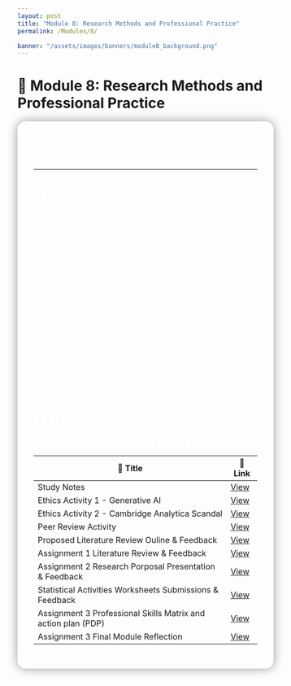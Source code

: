 ```yaml
---
layout: post
title: "Module 8: Research Methods and Professional Practice"
permalink: /Modules/8/

banner: "/assets/images/banners/module8_background.png"
---
```



# 📘 Module 8: Research Methods and Professional Practice

<section style="background-image: url('/assets/images/banners/module8_background.png'); background-size: cover; padding: 2rem; color: white; border-radius: 1rem; box-shadow: 0 0 20px rgba(0,0,0,0.4);">

Welcome to the index page for **Module 8**. Here you'll find key reflections, deliverables, and insights related to this topic.

---



## 🗂️ Module Summary:

This module provided an essential foundation in research methodology tailored to computing disciplines. It emphasized the development of academic research skills grounded in the scientific method, with a focus on designing, conducting, and evaluating independent investigations.

Students explored a wide range of research strategies, including qualitative and quantitative methods for data collection and analysis. A critical component of the module involved evaluating existing literature and assessing the validity of different research designs and analytical approaches.

Ethical awareness was integral throughout, with learners examining professional, legal, social, cultural, and ethical considerations relevant to computing and research. The module also encouraged reflective and independent learning, helping students to take ownership of their academic development.

By the end of the module, students demonstrated the ability to apply research principles to a chosen topic, and to develop and critically evaluate a research proposal with clarity and academic rigour.



## 🗂️ Artifacts

Below is a list of key deliverables for **Module 8**:

| 📌 Title                           					          | 🔗 Link                      																									   |
|-----------------------------------------------------------------|------------------------------------------------------------------------------------------------------------------------------------|
| Study Notes                     						          | [View](https://cn23070.github.io/module_8/2025/05/01/M8-EPortfolio-Artefact-Study-Notes.html)             						   |
| Ethics Activity 1 - Generative AI       				          | [View](https://cn23070.github.io/module_8/2025/05/01/M8-EPortfolio-Artefact-Ethics-in-Computing-in-the-age-of-Generative-AI.html)  |
| Ethics Activity 2 - Cambridge Analytica Scandal                 | [View](https://cn23070.github.io/module_8/2025/05/01/M8-EPortfolio-Artefact-Cambridge-Analytica-Scandal.html)            		   |
| Peer Review Activity 								              | [View](https://cn23070.github.io/module_8/2025/05/10/M8-EPortfolio-Artefact-Seminar-Peer-Review-Activity.html)                     |         		
| Proposed Literature Review Ouline & Feedback 			          | [View](https://cn23070.github.io/module_8/2025/05/01/M8-EPortfolio-Artefact-Literature-Review-and-Research-Outline-Proposal.html)  |      
| Assignment 1 Literature Review & Feedback 			          | [View](https://cn23070.github.io/module_8/2025/06/04/M8-Assignment-1-Literature-Review.html)									   |  
| Assignment 2 Research Porposal Presentation & Feedback          | [View](https://cn23070.github.io/module_8/2025/05/10/M8-Assignment-2-Research-Proposal-Presentation.html)                          |  
| Statistical Activities Worksheets Submissions & Feedback		  | [View](https://cn23070.github.io/module_8/2025/05/10/M8-EPortfolio-Artefact-Statistical-Worksheet-Submissions.html)                |  
| Assignment 3 Professional Skills Matrix and action plan (PDP)   | [View](https://cn23070.github.io/module_8/2025/07/08/M8-Professional-Skills-Matrix.html)                                           |  
| Assignment 3 Final Module Reflection  					      | [View](https://cn23070.github.io/module_8/2025/07/08/M8-Final-Reflection.html)  											       |  